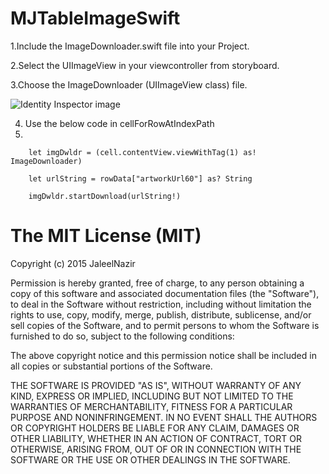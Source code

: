 # MJTableImageSwift

1.Include the ImageDownloader.swift file into your Project.

2.Select the UIImageView in your viewcontroller from storyboard.

3.Choose the ImageDownloader (UIImageView class) file.

![Identity Inspector image](http://3.bp.blogspot.com/-LjNrLX3_X6o/VWWb9H_sK1I/AAAAAAAAAPk/exMFtTP4SEE/s1600/Screen%2BShot%2B2015-05-27%2Bat%2B3.01.29%2Bpm.png)

4. Use the below code in cellForRowAtIndexPath
5. 

        let imgDwldr = (cell.contentView.viewWithTag(1) as! ImageDownloader)
        
        let urlString = rowData["artworkUrl60"] as? String
        
        imgDwldr.startDownload(urlString!)


# The MIT License (MIT)

Copyright (c) 2015 JaleelNazir

Permission is hereby granted, free of charge, to any person obtaining a copy
of this software and associated documentation files (the "Software"), to deal
in the Software without restriction, including without limitation the rights
to use, copy, modify, merge, publish, distribute, sublicense, and/or sell
copies of the Software, and to permit persons to whom the Software is
furnished to do so, subject to the following conditions:

The above copyright notice and this permission notice shall be included in all
copies or substantial portions of the Software.

THE SOFTWARE IS PROVIDED "AS IS", WITHOUT WARRANTY OF ANY KIND, EXPRESS OR
IMPLIED, INCLUDING BUT NOT LIMITED TO THE WARRANTIES OF MERCHANTABILITY,
FITNESS FOR A PARTICULAR PURPOSE AND NONINFRINGEMENT. IN NO EVENT SHALL THE
AUTHORS OR COPYRIGHT HOLDERS BE LIABLE FOR ANY CLAIM, DAMAGES OR OTHER
LIABILITY, WHETHER IN AN ACTION OF CONTRACT, TORT OR OTHERWISE, ARISING FROM,
OUT OF OR IN CONNECTION WITH THE SOFTWARE OR THE USE OR OTHER DEALINGS IN THE
SOFTWARE.
